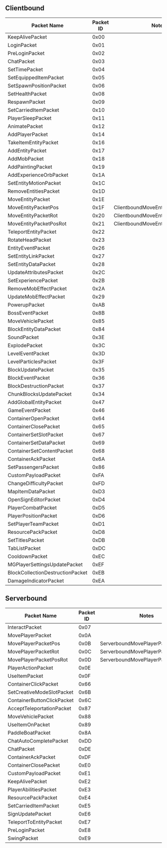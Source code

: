 ## Clientbound
| Packet Name                        | Packet ID | Notes                              |
| ---------------------------------- | ---------- | ---------------------------------- |
| KeepAlivePacket                    | 0x00       |                                    |
| LoginPacket                        | 0x01       |                                    |
| PreLoginPacket                     | 0x02       |                                    |
| ChatPacket                         | 0x03       |                                    |
| SetTimePacket                      | 0x04       |                                    |
| SetEquippedItemPacket              | 0x05       |                                    |
| SetSpawnPositionPacket             | 0x06       |                                    |
| SetHealthPacket                    | 0x08       |                                    |
| RespawnPacket                      | 0x09       |                                    |
| SetCarriedItemPacket               | 0x10       |                                    |
| PlayerSleepPacket                  | 0x11       |                                    |
| AnimatePacket                      | 0x12       |                                    |
| AddPlayerPacket                    | 0x14       |                                    |
| TakeItemEntityPacket               | 0x16       |                                    |
| AddEntityPacket                    | 0x17       |                                    |
| AddMobPacket                       | 0x18       |                                    |
| AddPaintingPacket                  | 0x19       |                                    |
| AddExperienceOrbPacket             | 0x1A       |                                    |
| SetEntityMotionPacket              | 0x1C       |                                    |
| RemoveEntitiesPacket               | 0x1D       |                                    |
| MoveEntityPacket                   | 0x1E       |                                    |
| MoveEntityPacketPos                | 0x1F       | ClientboundMoveEntityPacket::Pos   |
| MoveEntityPacketRot                | 0x20       | ClientboundMoveEntityPacket::Rot   |
| MoveEntityPacketPosRot             | 0x21       | ClientboundMoveEntityPacket::PosRot|
| TeleportEntityPacket               | 0x22       |                                    |
| RotateHeadPacket                   | 0x23       |                                    |
| EntityEventPacket                  | 0x26       |                                    |
| SetEntityLinkPacket                | 0x27       |                                    |
| SetEntityDataPacket                | 0x28       |                                    |
| UpdateAttributesPacket             | 0x2C       |                                    |
| SetExperiencePacket                | 0x2B       |                                    |
| RemoveMobEffectPacket              | 0x2A       |                                    |
| UpdateMobEffectPacket              | 0x29       |                                    |
| PowerupPacket                      | 0xAB       |                                    |
| BossEventPacket                    | 0x8B       |                                    |
| MoveVehiclePacket                  | 0x85       |                                    |
| BlockEntityDataPacket              | 0x84       |                                    |
| SoundPacket                        | 0x3E       |                                    |
| ExplodePacket                      | 0x3C       |                                    |
| LevelEventPacket                   | 0x3D       |                                    |
| LevelParticlesPacket               | 0x3F       |                                    |
| BlockUpdatePacket                  | 0x35       |                                    |
| BlockEventPacket                   | 0x36       |                                    |
| BlockDestructionPacket             | 0x37       |                                    |
| ChunkBlocksUpdatePacket            | 0x34       |                                    |
| AddGlobalEntityPacket              | 0x47       |                                    |
| GameEventPacket                    | 0x46       |                                    |
| ContainerOpenPacket                | 0x64       |                                    |
| ContainerClosePacket               | 0x65       |                                    |
| ContainerSetSlotPacket             | 0x67       |                                    |
| ContainerSetDataPacket             | 0x69       |                                    |
| ContainerSetContentPacket          | 0x68       |                                    |
| ContainerAckPacket                 | 0x6A       |                                    |
| SetPassengersPacket                | 0x86       |                                    |
| CustomPayloadPacket                | 0xFA       |                                    |
| ChangeDifficultyPacket             | 0xFD       |                                    |
| MapItemDataPacket                  | 0xD3       |                                    |
| OpenSignEditorPacket               | 0xD4       |                                    |
| PlayerCombatPacket                 | 0xD5       |                                    |
| PlayerPositionPacket               | 0xD6       |                                    |
| SetPlayerTeamPacket                | 0xD1       |                                    |
| ResourcePackPacket                 | 0xD8       |                                    |
| SetTitlesPacket                    | 0xDB       |                                    |
| TabListPacket                      | 0xDC       |                                    |
| CooldownPacket                     | 0xEC       |                                    |
| MGPlayerSettingsUpdatePacket       | 0xEF       |                                    |
| BlockCollectionDestructionPacket   | 0xEB       |                                    |
| DamageIndicatorPacket              | 0xEA       |                                    |

<!--
AcceptTeleportationPacket 0x87
ChatAutoCompletePacket 0xDD
ChatPacket 0xDE
ClientCommandPacket 0xCD
ContainerAckPacket 0xDF
ContainerButtonClickPacket 0x6C
ContainerClickPacket 0x66
ContainerClosePacket 0xE0
CustomPayloadPacket 0xE1
InteractPacket 0x07
KeepAlivePacket 0xE2
MovePlayerPacketPos 0x0B
MovePlayerPacketPosRot 0x0D
MovePlayerPacketRot 0x0C
MovePlayerPacket 0x0A
MoveVehiclePacket 0x88
PaddleBoatPacket 0x8A
PlayerAbilitiesPacket 0xE3
PlayerActionPacket 0x0E
PlayerCommandPacket 0x13
PlayerInputPacket 0x1B
PreLoginPacket 0xE8
ResourcePackPacket 0xE4
SetCarriedItemPacket 0xE5
SetCreativeModeSlotPacket 0x6B
SignUpdatePacket 0xE6
SwingPacket 0xE9
TeleportToEntityPacket 0xE7
UseItemOnPacket 0x89
UseItemPacket 0x0F
-->

## Serverbound
| Packet Name                | Packet ID | Notes |
|----------------------------|------|-------|
| InteractPacket             | 0x07 |       |
| MovePlayerPacket           | 0x0A |       |
| MovePlayerPacketPos        | 0x0B | ServerboundMovePlayerPacket::Pos      |
| MovePlayerPacketRot        | 0x0C | ServerboundMovePlayerPacket::Rot      |
| MovePlayerPacketPosRot     | 0x0D | ServerboundMovePlayerPacket::PosRot   |
| PlayerActionPacket         | 0x0E |       |
| UseItemPacket              | 0x0F |       |
| ContainerClickPacket       | 0x66 |       |
| SetCreativeModeSlotPacket  | 0x6B |       |
| ContainerButtonClickPacket | 0x6C |       |
| AcceptTeleportationPacket  | 0x87 |       |
| MoveVehiclePacket          | 0x88 |       |
| UseItemOnPacket            | 0x89 |       |
| PaddleBoatPacket           | 0x8A |       |
| ChatAutoCompletePacket     | 0xDD |       |
| ChatPacket                 | 0xDE |       |
| ContainerAckPacket         | 0xDF |       |
| ContainerClosePacket       | 0xE0 |       |
| CustomPayloadPacket        | 0xE1 |       |
| KeepAlivePacket            | 0xE2 |       |
| PlayerAbilitiesPacket      | 0xE3 |       |
| ResourcePackPacket         | 0xE4 |       |
| SetCarriedItemPacket       | 0xE5 |       |
| SignUpdatePacket           | 0xE6 |       |
| TeleportToEntityPacket     | 0xE7 |       |
| PreLoginPacket             | 0xE8 |       |
| SwingPacket                | 0xE9 |       |









